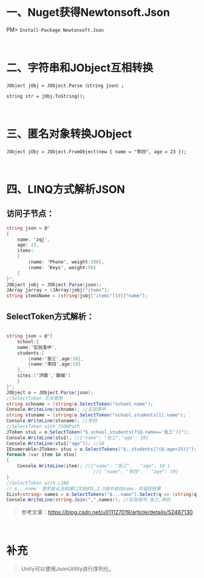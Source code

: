 # 一、Nuget获得Newtonsoft.Json  

PM> `Install-Package Newtonsoft.Json`  

<br />

# 二、字符串和JObject互相转换  

`JObject jObj = JObject.Parse（string json）;`

`string str = jObj.ToString();`  

<br />

# 三、匿名对象转换JObject  

`JObject jObj = JObject.FromObject(new { name = "李四", age = 23 });`  

<br />

# 四、LINQ方式解析JSON  

## 访问子节点：  

```C#
string json = @"
{
    name: 'zqj',
    age: 25,
    items:
    [
        {name: 'Phone', weight:200},
        {name: 'Keys', weight:50}
    ]
}";
JObject jobj = JObject.Parse(json);
JArray jarray = (JArray)jobj["items"];
string item1Name = (string)jobj["items"][0]["name"];

```

## SelectToken方式解析：  

```C#

string json = @"{
    school:{
    name:'实验高中',
    students:[
        {name:'张三',age:18},
        {name:'李四',age:19}
    ],
    sites:['济南','聊城']
    }
}";
JObject o = JObject.Parse(json);
//SelectToken 方法使用
string schname = (string)o.SelectToken("school.name");
Console.WriteLine(schname); //实验高中
string stuname = (string)o.SelectToken("school.students[1].name");
Console.WriteLine(stuname); //李四
//SelectToken with JSONPath
JToken stu1 = o.SelectToken("$.school.students[?(@.name=='张三')]");
Console.WriteLine(stu1); //{"name": "张三","age": 18}
Console.WriteLine(stu1["age"]); //18
IEnumerable<JToken> stus = o.SelectTokens("$..students[?(@.age>15)]");
foreach (var item in stus)
{
    Console.WriteLine(item); //{"name": "张三",   "age": 18 }  
                                //{ "name": "李四",   "age": 19}
}
//SelectToken with LINQ
// $...name  意思是从当前接口文档的1,2,3级中查找name，并返回结果
IList<string> names = o.SelectTokens("$...name").Select(q => (string)q).ToList();
Console.WriteLine(string.Join(",",names)); //实验高中,张三,李四

```
> 参考文章：https://blog.csdn.net/u011127019/article/details/52487130


<br />

# 补充  

>Unity可以使用JsonUtility进行序列化。